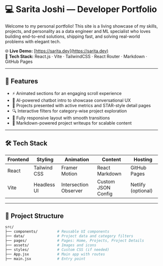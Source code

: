 # 💻 Sarita Joshi — Developer Portfolio

Welcome to my personal portfolio! This site is a living showcase of my skills, projects, and personality as a data engineer and ML specialist who loves building end-to-end solutions, shipping fast, and solving real-world problems with elegant tech.

🌐 **Live Demo:** [https://sarita.dev](https://sarita.dev)  
📁 **Tech Stack:** React.js · Vite · TailwindCSS · React Router · Markdown · GitHub Pages

---

## 🚀 Features

- ⚡️ Animated sections for an engaging scroll experience
- 💬 AI-powered chatbot intro to showcase conversational UX
- 🧠 Projects presented with active metrics and STAR-style detail pages
- 🔍 Interactive filters for category-wise project exploration
- 📱 Fully responsive layout with smooth transitions
- 📄 Markdown-powered project writeups for scalable content

---

## 🛠️ Tech Stack

| Frontend | Styling      | Animation   | Content     | Hosting        |
|----------|--------------|-------------|-------------|----------------|
| React    | Tailwind CSS | Framer Motion | React Markdown | GitHub Pages   |
| Vite     | Headless UI  | Intersection Observer | Custom JSON Config | Netlify (optional) |

---

## 📂 Project Structure

```bash
src/
├── components/         # Reusable UI components
├── data/               # Project data and category filters
├── pages/              # Pages: Home, Projects, Project Details
├── assets/             # Images and icons
├── styles/             # Custom CSS (if needed)
├── App.jsx             # Main app with routes
├── main.jsx            # Entry point
